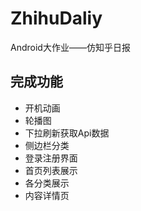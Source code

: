 # ZhihuDaliy
Android大作业——仿知乎日报
## 完成功能
* 开机动画
* 轮播图
* 下拉刷新获取Api数据
* 侧边栏分类
* 登录注册界面
* 首页列表展示
* 各分类展示
* 内容详情页

